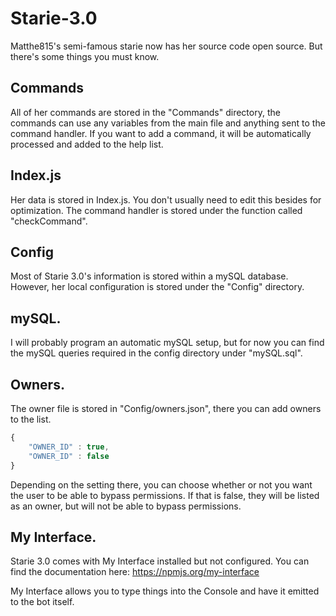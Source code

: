 # Starie-3.0
Matthe815's semi-famous starie now has her source code open source. But there's some things you must know.

## Commands
All of her commands are stored in the "Commands" directory, the commands can use any variables from the main file and anything sent to the command handler. If you want to add a command, it will be automatically processed and added to the help list.

## Index.js
Her data is stored in Index.js. You don't usually need to edit this besides for optimization.
The command handler is stored under the function called "checkCommand".

## Config
Most of Starie 3.0's information is stored within a mySQL database. However, her local configuration is stored under the "Config" directory.

## mySQL.
I will probably program an automatic mySQL setup, but for now you can find the mySQL queries required in the config directory under "mySQL.sql".

## Owners.
The owner file is stored in "Config/owners.json", there you can add owners to the list.

```js
{
    "OWNER_ID" : true,
    "OWNER_ID" : false
}
```

Depending on the setting there, you can choose whether or not you want the user to be able to bypass permissions.
If that is false, they will be listed as an owner, but will not be able to bypass permissions.

## My Interface.
Starie 3.0 comes with My Interface installed but not configured. You can find the documentation here:
https://npmjs.org/my-interface

My Interface allows you to type things into the Console and have it emitted to the bot itself.
